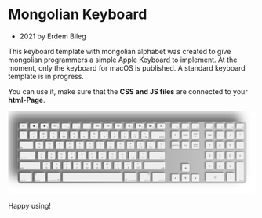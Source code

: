 # Mongolian Keyboard

* 2021 by Erdem Bileg

This keyboard template with mongolian alphabet was created to give mongolian programmers a simple Apple Keyboard to implement.
At the moment, only the keyboard for macOS is published. A standard keyboard template is in progress.

You can use it, make sure that the **CSS and JS files** are connected to your **html-Page**.

![Mongolian Keyboard for macOS](https://github.com/erdii123/mongolian_keyboard/blob/main/images/mongol_keyboard_demo.png "Mongolian Keyboard for macOS")

Happy using!